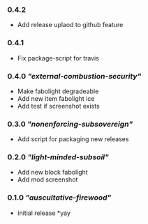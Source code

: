 ### 0.4.2
- Add release uplaod to github feature

### 0.4.1
- Fix package-script for travis

### 0.4.0 *"external-combustion-security"*
- Make fabolight degradeable 
- Add new item fabolight ice
- Add test if screenshot exists

### 0.3.0 *"nonenforcing-subsovereign"*
- Add script for packaging new releases

### 0.2.0 *"light-minded-subsoil"*
- Add new block fabolight
- Add mod screenshot

### 0.1.0 *"auscultative-firewood"*
- initial release \*yay
